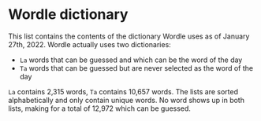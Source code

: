 Wordle dictionary
=================
This list contains the contents of the dictionary Wordle uses as of January 27th, 2022. Wordle actually uses two dictionaries:

- `La` words that can be guessed and which can be the word of the day  
- `Ta` words that can be guessed but are never selected as the word of the day  

`La` contains 2,315 words, `Ta` contains 10,657 words. The lists are sorted alphabetically and only contain unique words. No word shows up in both lists, making for a total of 12,972 which can be guessed.